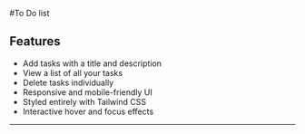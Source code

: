 #To Do list
##  Features

- Add tasks with a title and description
- View a list of all your tasks
- Delete tasks individually
- Responsive and mobile-friendly UI
- Styled entirely with Tailwind CSS
- Interactive hover and focus effects

---


